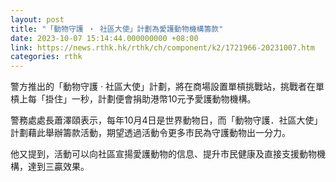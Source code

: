 ```yaml
---
layout: post
title: "「動物守護 ‧ 社區大使」計劃為愛護動物機構籌款"
date: 2023-10-07 15:14:44.000000000 +08:00
link: https://news.rthk.hk/rthk/ch/component/k2/1721966-20231007.htm
categories: rthk
---
```


警方推出的「動物守護 ‧ 社區大使」計劃，將在商場設置單槓挑戰站，挑戰者在單槓上每「掛住」一秒，計劃便會捐助港幣10元予愛護動物機構。

警務處處長蕭澤頤表示，每年10月4日是世界動物日，而「動物守護．社區大使」計劃藉此舉辦籌款活動，期望透過活動令更多市民為守護動物出一分力。

他又提到，活動可以向社區宣揚愛護動物的信息、提升市民健康及直接支援動物機構，達到三贏效果。
